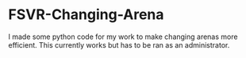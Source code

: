# FSVR-Changing-Arena
I made some python code for my work to make changing arenas more efficient. This currently works but has to be ran as an administrator. 
